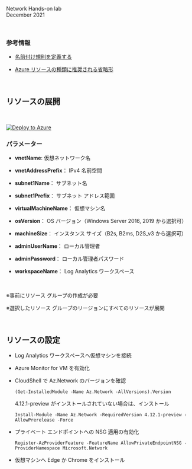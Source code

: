 Network Hands-on lab  
December 2021

<br />

### 参考情報
- <a href="https://docs.microsoft.com/ja-jp/azure/cloud-adoption-framework/ready/azure-best-practices/resource-naming">名前付け規則を定義する</a>

- <a href="https://docs.microsoft.com/ja-jp/azure/cloud-adoption-framework/ready/azure-best-practices/resource-abbreviations">Azure リソースの種類に推奨される省略形</a>

<br />

## リソースの展開

<br />

[![Deploy to Azure](https://aka.ms/deploytoazurebutton)](https://portal.azure.com/#create/Microsoft.Template/uri/https%3A%2F%2Fraw.githubusercontent.com%2Fkohei3110%2FNetwork-Hands-on-Lab%2Fmaster%2Ftemplates%2FResources%2Fdeploy-resources.json)

### パラメーター
- **vnetName**: 仮想ネットワーク名

- **vnetAddressPrefix**： IPv4 名前空間

- **subnet1Name**： サブネット名

- **subnet1Prefix**： サブネット アドレス範囲

- **virtualMachineName**： 仮想マシン名

- **osVersion**： OS バージョン（Windows Server 2016, 2019 から選択可）

- **machineSize**： インスタンス サイズ（B2s, B2ms, D2S_v3 から選択可）

- **adminUserName**： ローカル管理者

- **adminPassword**： ローカル管理者パスワード

- **workspaceName**： Log Analytics ワークスペース

<br />

※事前にリソース グループの作成が必要

※選択したリソース グループのリージョンにすべてのリソースが展開

<br />

## リソースの設定

- Log Analytics ワークスペースへ仮想マシンを接続

- Azure Monitor for VM を有効化

- CloudShell で Az.Network のバージョンを確認

  ```
  (Get-InstalledModule -Name Az.Network -AllVersions).Version
  ```

  4.12.1-preview がインストールされていない場合は、インストール

  ```
  Install-Module -Name Az.Network -RequiredVersion 4.12.1-preview -AllowPrerelease -Force
  ```

- プライベート エンドポイントへの NSG 適用の有効化

  ```
  Register-AzProviderFeature -FeatureName AllowPrivateEndpointNSG -ProviderNamespace Microsoft.Network
  ```

- 仮想マシンへ Edge か Chrome をインストール